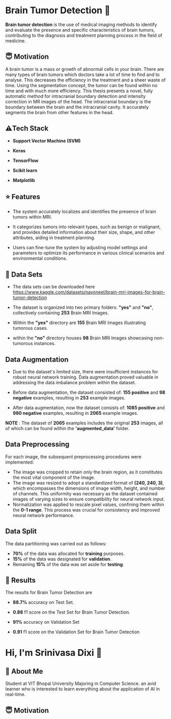 
# Brain Tumor Detection 🧠

**Brain tumor detection** is the use of medical imaging methods to identify and evaluate the presence and specific characteristics of brain tumors, contributing to the diagnosis and treatment planning process in the field of medicine.

## 😇 Motivation

A brain tumor is a mass or growth of abnormal cells in your brain. There are many types of brain tumors which doctors take a lot of time to find and to analyse. This decreases the efficiency in the treatment and a sheer waste of time. Using the segmentation concept, the tumor can be found within
no time and with much more efficiency. This thesis presents a novel, fully automatic method for intracranial boundary detection and intensity correction in MR images of the head. The intracranial boundary is the boundary between the brain and the intracranial cavity. It accurately segments the brain from other features in the head.
## ⚠️Tech Stack

- **Support Vector Machine (SVM)**

- **Keras**

- **TensorFlow** 

- **Scikit learn** 

- **Matplotlib** 


## ⭐ Features

- The system accurately localizes and identifies the presence of brain tumors within MRI.

-  It categorizes tumors into relevant types, such as benign or malignant, and provides detailed information about their size, shape, and other attributes, aiding in treatment planning.

- Users can fine-tune the system by adjusting model settings and parameters to optimize its performance in various clinical scenarios and environmental conditions.
## 📂 Data Sets
- The data sets can be downloaded here https://www.kaggle.com/datasets/navoneel/brain-mri-images-for-brain-tumor-detection

- The dataset is organized into two primary folders: **"yes"** and **"no"**, collectively containing **253** Brain MRI Images. 
- Within the **"yes"** directory are **155** Brain MRI Images illustrating tumorous cases. 
- within the **"no"** directory houses **98** Brain MRI Images showcasing non-tumorous instances.

## Data Augmentation

- Due to the dataset's limited size, there were insufficient instances for robust neural network training. Data augmentation proved valuable in addressing the data imbalance problem within the dataset.

- Before data augmentation, the dataset consisted of: **155 positive** and **98 negative** examples, resulting in **253** example images.

- After data augmentation, now the dataset consists of: **1085 positive** and **980 negative** examples, resulting in **2065** example images. 

**NOTE** : The dataset of **2065** examples includes the original **253** images, all of which can be found within the **'augmented_data'** folder.





## Data Preprocessing 

For each image, the subsequent preprocessing procedures were implemented:

- The image was cropped to retain only the brain region, as it constitutes the most vital component of the image.
- The image was resized to adopt a standardized format of **(240, 240, 3)**, which encompasses the dimensions of image width, height, and number of channels. This uniformity was necessary as the dataset contained images of varying sizes to ensure compatibility for neural network input.
- Normalization was applied to rescale pixel values, confining them within the **0-1 range**. This process was crucial for consistency and improved neural network performance.
## Data Split

The data partitioning was carried out as follows:

- **70%** of the data was allocated for **training** purposes.
- **15%** of the data was designated for **validation**.
- Remaining **15%** of the data was set aside for **testing**.
## 🔑 Results
The results for Brain Tumor Detection are 

- **88.7%** accuracy on Test Set. 

- **0.88** f1 score on the Test Set for Brain Tumor Detection.

- **91%** accuracy on Validation Set

- **0.91** f1 score on the Validation Set for Brain Tumor Detection
# Hi, I'm Srinivasa Dixi 👋


## 🚀 About Me
Student at VIT Bhopal University Majoring in Computer Science. an avid learner who is interested to learn everything about the application of AI in real-time.
## 😇 Motivation

